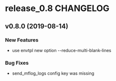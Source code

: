 # release_0.8 CHANGELOG



## v0.8.0 (2019-08-14)

### New Features
- use envtpl new option --reduce-multi-blank-lines


### Bug Fixes
- send_mflog_logs config key was missing





